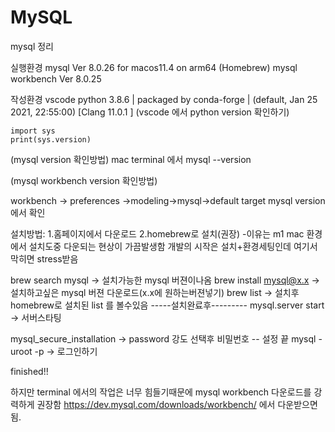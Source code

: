 # MySQL
mysql 정리

실행환경 mysql  Ver 8.0.26 for macos11.4 on arm64 (Homebrew)
mysql workbench Ver 8.0.25

작성환경 vscode python 3.8.6 | packaged by conda-forge | (default, Jan 25 2021, 22:55:00) [Clang 11.0.1 ]
(vscode 에서 python version 확인하기) 
```
import sys
print(sys.version)
```
(mysql version 확인방법)
mac terminal 에서 mysql --version

(mysql workbench version 확인방법)

workbench -> preferences ->modeling->mysql->default target mysql version 에서 확인


설치방법:
1.홈페이지에서 다운로드
2.homebrew로 설치(권장) -이유는 m1 mac 환경에서 설치도중 다운되는 현상이 가끔발생함 개발의 시작은 설치+환경세팅인데 여기서막히면 stress받음 


brew search mysql -> 설치가능한 mysql 버젼이나옴 
brew install mysql@x.x -> 설치하고싶은 mysql 버젼 다운로드(x.x에 원하는버젼넣기)
brew list -> 설치후 homebrew로 설치된 list 를 볼수있음 
-----설치완료후---------
mysql.server start -> 서버스타팅

mysql_secure_installation -> password 강도 선택후 비밀번호 -- 설정 끝
mysql -uroot -p  -> 로그인하기

finished!! 

하지만 terminal 에서의 작업은 너무 힘들기때문에
mysql workbench 다운로드를 강력하게 권장함
https://dev.mysql.com/downloads/workbench/ 에서 다운받으면됨.



